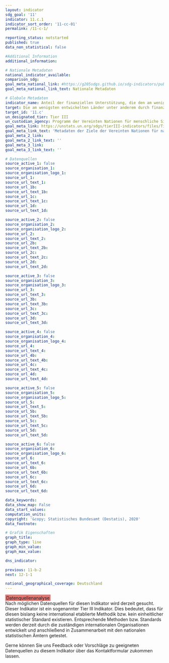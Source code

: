 ```yaml
---
layout: indicator
sdg_goal: '11'
indicator: 11.c.1
indicator_sort_order: '11-cc-01'
permalink: /11-c-1/

reporting_status: notstarted
published: true
data_non_statistical: false

#Additional Information
additional_information: 

# Nationale Metadaten
national_indicator_available: 
comparison_sdg: 
goal_meta_national_link: #https://g205sdgs.github.io/sdg-indicators/public/MetaDe/11.c.1.pdf
goal_meta_national_link_text: Nationale Metadaten

# Globale Metadaten
indicator_name: Anteil der finanziellen Unterstützung, die den am wenigsten entwickelten Ländern für den Umbau zu und Neubau von nachhaltigen, widerstandsfähigen und ressourceneffizienten Gebäuden unter Verwendung lokaler Materialien bereitgestellt wird
target: Die am wenigsten entwickelten Länder unter anderem durch finanzielle und technische Hilfe beim Bau nachhaltiger und widerstandsfähiger Gebäude unter Nutzung einheimischer Materialien unterstützen
target_id: '11.c'
un_designated_tier: Tier III
un_custodian_agency: Programm der Vereinten Nationen für menschliche Siedlungen (UN-HABITAT)
goal_meta_link: https://unstats.un.org/sdgs/tierIII-indicators/files/Tier3-11-c-01.pdf
goal_meta_link_text: 'Metadaten der Ziele der Vereinten Nationen für nachhaltige Entwicklung'
goal_meta_2_link: 
goal_meta_2_link_text: ''
goal_meta_3_link: 
goal_meta_3_link_text: ''

# Datenquellen
source_active_1: false
source_organisation_1: 
source_organisation_logo_1: 
source_url_1: 
source_url_text_1: 
source_url_1b: 
source_url_text_1b: 
source_url_1c: 
source_url_text_1c: 
source_url_1d: 
source_url_text_1d: 

source_active_2: false
source_organisation_2: 
source_organisation_logo_2: 
source_url_2: 
source_url_text_2: 
source_url_2b: 
source_url_text_2b: 
source_url_2c: 
source_url_text_2c: 
source_url_2d: 
source_url_text_2d: 

source_active_3: false
source_organisation_3: 
source_organisation_logo_3: 
source_url_3: 
source_url_text_3: 
source_url_3b: 
source_url_text_3b: 
source_url_3c: 
source_url_text_3c: 
source_url_3d: 
source_url_text_3d: 

source_active_4: false
source_organisation_4: 
source_organisation_logo_4: 
source_url_4: 
source_url_text_4: 
source_url_4b: 
source_url_text_4b: 
source_url_4c: 
source_url_text_4c: 
source_url_4d: 
source_url_text_4d: 

source_active_5: false
source_organisation_5: 
source_organisation_logo_5: 
source_url_5: 
source_url_text_5: 
source_url_5b: 
source_url_text_5b: 
source_url_5c: 
source_url_text_5c: 
source_url_5d: 
source_url_text_5d: 

source_active_6: false
source_organisation_6: 
source_organisation_logo_6: 
source_url_6: 
source_url_text_6: 
source_url_6b: 
source_url_text_6b: 
source_url_6c: 
source_url_text_6c: 
source_url_6d: 
source_url_text_6d: 

data_keywords: 
data_show_map: False
data_start_values:
computation_units: 
copyright: '&copy; Statistisches Bundesamt (Destatis), 2020'
data_footnote: 

# Grafik Eigenschaften
graph_title: 
graph_type: line
graph_min_value: 
graph_max_value: 

dns_indicator: 

previous: 11-b-2
next: 12-1-1

national_geographical_coverage: Deutschland
---
```


<span style="background-color:#E27874;padding-bottom: 1px;padding-top: 2px;padding-left: 3px;padding-right: 3px;"> Datenquellenanalyse </span><br>
Nach möglichen Datenquellen für diesen Indikator wird derzeit gesucht.
Dieser Indikator ist ein sogenannter Tier III Indikator. Dies bedeutet, dass für diesen bislang keine international etablierte Methodik bzw. kein einheitlicher statistischer Standard existieren. 
Entsprechende Methoden bzw. Standards werden derzeit durch die zuständigen internationalen Organisationen entwickelt und anschließend in Zusammenarbeit mit den nationalen statistischen Ämtern getestet.

Gerne können Sie uns Feedback oder Vorschläge zu geeigneten Datenquellen zu diesem Indikator über das Kontaktformular zukommen lassen.
